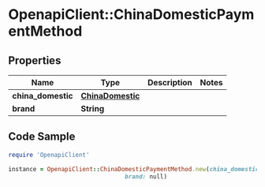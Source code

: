# OpenapiClient::ChinaDomesticPaymentMethod

## Properties

Name | Type | Description | Notes
------------ | ------------- | ------------- | -------------
**china_domestic** | [**ChinaDomestic**](ChinaDomestic.md) |  | 
**brand** | **String** |  | 

## Code Sample

```ruby
require 'OpenapiClient'

instance = OpenapiClient::ChinaDomesticPaymentMethod.new(china_domestic: null,
                                 brand: null)
```


